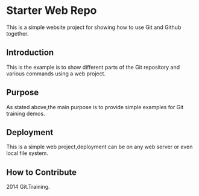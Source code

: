 # Starter Web Repo

This is a simple website project for showing 
how to use Git and Github together. 

## Introduction

This is the example is to show different parts
of the Git  repository and various commands using a web project.

## Purpose

As stated above,the main purpose is to 
provide simple examples for Git training 
demos.

## Deployment

This is a simple web project,deployment
can be on any web server or even local
file system.

## How to Contribute

2014 Git.Training.